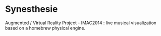 Synesthesie
===========

Augmented / Virtual Reality Project - IMAC2014 : live musical visualization based on a homebrew physical engine.
